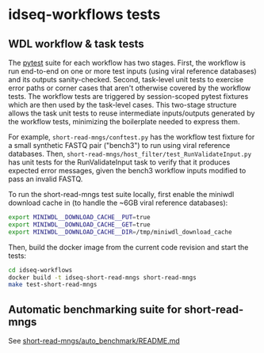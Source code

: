 # idseq-workflows tests

## WDL workflow & task tests

The [pytest](https://docs.pytest.org/en/stable/) suite for each workflow has two stages. First, the workflow is run end-to-end on one or more test inputs (using viral reference databases) and its outputs sanity-checked. Second, task-level unit tests to exercise error paths or corner cases that aren't otherwise covered by the workflow tests. The workflow tests are triggered by session-scoped pytest fixtures which are then used by the task-level cases. This two-stage structure allows the task unit tests to reuse intermediate inputs/outputs generated by the workflow tests, minimizing the boilerplate needed to express them.

For example, `short-read-mngs/conftest.py` has the workflow test fixture for a small synthetic FASTQ pair ("bench3") to run using viral reference databases. Then, `short-read-mngs/host_filter/test_RunValidateInput.py` has unit tests for the RunValidateInput task to verify that it produces expected error messages, given the bench3 workflow inputs modified to pass an invalid FASTQ.

To run the short-read-mngs test suite locally, first enable the miniwdl download cache in (to handle the ~6GB viral reference databases):

```bash
export MINIWDL__DOWNLOAD_CACHE__PUT=true
export MINIWDL__DOWNLOAD_CACHE__GET=true
export MINIWDL__DOWNLOAD_CACHE__DIR=/tmp/miniwdl_download_cache
```

Then, build the docker image from the current code revision and start the tests:

```bash
cd idseq-workflows
docker build -t idseq-short-read-mngs short-read-mngs
make test-short-read-mngs
```

## Automatic benchmarking suite for short-read-mngs

See [short-read-mngs/auto_benchmark/README.md](short-read-mngs/auto_benchmark/)
